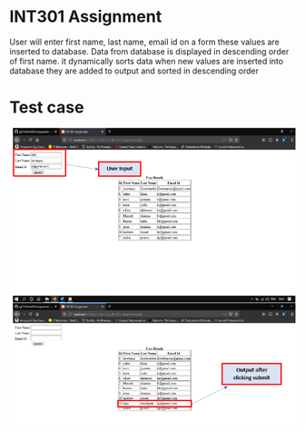 # INT301 Assignment
User will enter first name, last name, email id on a form these values are inserted to database. Data from database is displayed in descending order of first name. it dynamically sorts data when new values are inserted into database they are added to output and sorted in descending order
# Test case
![img](Screenshot.png)
